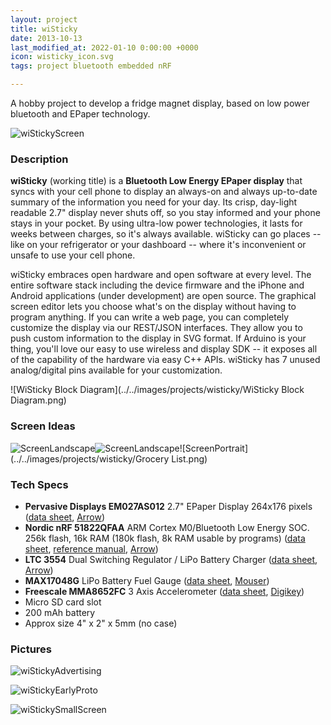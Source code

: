 ```yaml
---
layout: project
title: wiSticky
date: 2013-10-13
last_modified_at: 2022-01-10 0:00:00 +0000
icon: wisticky_icon.svg
tags: project bluetooth embedded nRF

---
```


A hobby project to develop a fridge magnet display, based on low power bluetooth and EPaper technology.

<!--more-->

![wiStickyScreen](../../images/projects/wisticky/wiStickyScreen.jpg)



### Description

**wiSticky** (working title) is a **Bluetooth Low Energy EPaper display** that syncs with your cell phone to display an always-on and always up-to-date summary of the information you need for your day. Its crisp, day-light readable 2.7" display never shuts off, so you stay informed and your phone stays in your pocket. By using ultra-low power technologies, it lasts for weeks between charges, so it's always available.  wiSticky can go places -- like on your refrigerator or your dashboard -- where it's inconvenient or unsafe to use your cell phone.

wiSticky embraces open hardware and open software at every level.  The entire software stack including the device firmware and the iPhone and Android applications (under development) are open source.  The graphical screen editor lets you choose what's on the display without having to program anything.  If you can write a web page, you can completely customize the display via our REST/JSON interfaces.  They allow you to push custom information to the display in SVG format.  If Arduino is your thing, you'll love our easy to use wireless and display SDK -- it exposes all of the capability of the hardware via easy C++ APIs.  wiSticky has 7 unused analog/digital pins available for your customization.

![WiSticky Block Diagram](../../images/projects/wisticky/WiSticky Block Diagram.png)



### Screen Ideas

![ScreenLandscape](../../images/projects/wisticky/ScreenPortrait.png)![ScreenLandscape](../../images/projects/wisticky/ScreenLandscape.png)![ScreenPortrait](../../images/projects/wisticky/Grocery List.png)



### Tech Specs

* **Pervasive Displays EM027AS012** 2.7" EPaper Display 264x176 pixels ([data sheet](http://repaper.org/doc/em027as012.html), [Arrow](http://parts.arrow.com/item/detail/pervasive-displays-inc/em027as012))
* **Nordic nRF 51822QFAA** ARM Cortex M0/Bluetooth Low Energy SOC.  256k flash, 16k RAM (180k flash, 8k RAM usable by programs) ([data sheet](evernote:///view/1512005/s13/3f25091e-3643-48e9-93f6-6c3c54ea9aec/3f25091e-3643-48e9-93f6-6c3c54ea9aec/),  [reference manual](evernote:///view/1512005/s13/e0a9f61a-21d7-45da-823f-d8cf5b2d5163/e0a9f61a-21d7-45da-823f-d8cf5b2d5163/), [Arrow](http://parts.arrow.com/item/detail/nordic-semiconductor/nrf51822-qfaa-t))
* **LTC 3554** Dual Switching Regulator / LiPo Battery Charger ([data sheet](http://cds.linear.com/docs/en/datasheet/355412fe.pdf), [Arrow](http://parts.arrow.com/item/detail/linear-technology/ltc3554eudpbf))
* **MAX17048G** LiPo Battery Fuel Gauge ([data sheet](http://datasheets.maximintegrated.com/en/ds/MAX17048-MAX17049.pdf), [Mouser](http://www.mouser.com/ProductDetail/Maxim-Integrated/MAX17048G+/?qs=sGAEpiMZZMsfD%2bbMpEGFJWBnJGfrscOUwZMb7EByTlM%3d)) 
* **Freescale MMA8652FC** 3 Axis Accelerometer ([data sheet](http://cache.freescale.com/files/sensors/doc/data_sheet/MMA8652FC.pdf), [Digikey](http://www.digikey.com/product-detail/en/MMA8652FCR1/MMA8652FCR1CT-ND/3831434))
* Micro SD card slot
* 200 mAh battery
* Approx size 4" x 2" x 5mm (no case)



### Pictures

![wiStickyAdvertising](../../images/projects/wisticky/wiStickyAdvertising.jpg)

![wiStickyEarlyProto](../../images/projects/wisticky/wiStickyEarlyProto.JPG)

![wiStickySmallScreen](../../images/projects/wisticky/wiStickySmallScreen.jpg)